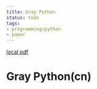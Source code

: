 ```yaml
---
title: Gray Python
status: todo
tags:
- programming/python
- paper
---
```


[local pdf](../../../pdfs/Gray%20Python-cn.pdf)

# Gray Python(cn)
